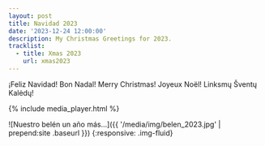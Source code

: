 ```yaml
---
layout: post
title: Navidad 2023
date: '2023-12-24 12:00:00'
description: My Christmas Greetings for 2023.
tracklist:
  - title: Xmas 2023
    url: xmas2023
---
```


¡Feliz Navidad! Bon Nadal! Merry Christmas! Joyeux Noël! Linksmų Šventų Kalėdų!

{% include media_player.html %}

![Nuestro belén un año más...]({{ '/media/img/belen_2023.jpg' | prepend:site
.baseurl }})
{:responsive: .img-fluid}
